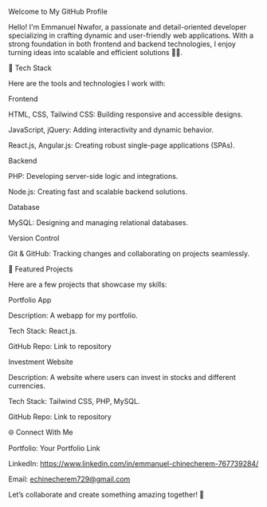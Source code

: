 Welcome to My GitHub Profile

Hello! I'm Emmanuel Nwafor, a passionate and detail-oriented developer specializing in crafting dynamic and user-friendly web applications. With a strong foundation in both frontend and backend technologies, I enjoy turning ideas into scalable and efficient solutions 🗼🗼. 

🚀 Tech Stack

Here are the tools and technologies I work with:

Frontend

HTML, CSS, Tailwind CSS: Building responsive and accessible designs.

JavaScript, jQuery: Adding interactivity and dynamic behavior.

React.js, Angular.js: Creating robust single-page applications (SPAs).

Backend

PHP: Developing server-side logic and integrations.

Node.js: Creating fast and scalable backend solutions.

Database

MySQL: Designing and managing relational databases.

Version Control

Git & GitHub: Tracking changes and collaborating on projects seamlessly.

🌟 Featured Projects

Here are a few projects that showcase my skills:

Portfolio App

Description: A webapp for my portfolio.

Tech Stack: React.js.

GitHub Repo: Link to repository

Investment Website 

Description: A website where users can invest in stocks and different currencies.

Tech Stack: Tailwind CSS, PHP, MySQL.

GitHub Repo: Link to repository

🌐 Connect With Me

Portfolio: Your Portfolio Link

LinkedIn: https://www.linkedin.com/in/emmanuel-chinecherem-767739284/

Email: echinecherem729@gmail.com

Let’s collaborate and create something amazing together! 🚀

<!---
emmanuel-nwafor/emmanuel-nwafor is a ✨ special ✨ repository because its `README.md` (this file) appears on your GitHub profile.
You can click the Preview link to take a look at your changes.
--->
